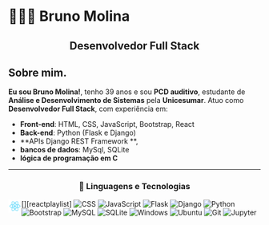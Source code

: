 # 👨🏻‍💻 Bruno Molina

<h2 align="center">Desenvolvedor Full Stack</h2>

## Sobre mim.

**Eu sou Bruno Molina!**, tenho 39 anos e sou **PCD auditivo**, estudante de **Análise e Desenvolvimento de Sistemas** pela **Unicesumar**.
Atuo como <strong>Desenvolvedor Full Stack</strong>, com experiência em:


- **Front-end**: HTML, CSS, JavaScript, Bootstrap, React 
- **Back-end**: Python (Flask e Django)
- **APIs  Django REST Framework **,
- **bancos de dados**: MySql, SQLite
- **lógica de programação em C**

---

<h3 align="center">🤖 Linguagens e Tecnologias</h3>


  [<img align="left" alt="React" width="26px" src="https://raw.githubusercontent.com/github/explore/80688e429a7d4ef2fca1e82350fe8e3517d3494d/topics/react/react.png" />][reactplaylist]
  <img alt="CSS" title="CSS" width="60px" src="https://cdn.jsdelivr.net/gh/devicons/devicon@latest/icons/css3/css3-original.svg" />
  <img alt="JavaScript" title="JavaScript" width="60px" src="https://cdn.jsdelivr.net/gh/devicons/devicon@latest/icons/javascript/javascript-original.svg" />
  <img alt="Flask" title="Flask" width="60px" src="https://cdn.jsdelivr.net/gh/devicons/devicon@latest/icons/flask/flask-original.svg" />
  <img alt="Django" title="Django" width="60px" src="https://cdn.jsdelivr.net/gh/devicons/devicon@latest/icons/django/django-plain.svg" />
  <img alt="Python" title="Python" width="60px" src="https://cdn.jsdelivr.net/gh/devicons/devicon@latest/icons/python/python-original.svg" />
  <img alt="Bootstrap" title="Bootstrap" width="60px" src="https://cdn.jsdelivr.net/gh/devicons/devicon@latest/icons/bootstrap/bootstrap-original.svg" />
  <img alt="MySQL" title="MySQL" width="60px" src="https://cdn.jsdelivr.net/gh/devicons/devicon@latest/icons/mysql/mysql-original.svg" />
  <img alt="SQLite" title="SQLite" width="60px" src="https://cdn.jsdelivr.net/gh/devicons/devicon@latest/icons/sqlite/sqlite-original.svg" />
  <img alt="Windows" title="Windows" width="60px" src="https://cdn.jsdelivr.net/gh/devicons/devicon@latest/icons/windows8/windows8-original.svg" />
  <img alt="Ubuntu" title="Ubuntu" width="60px" src="https://cdn.jsdelivr.net/gh/devicons/devicon@latest/icons/ubuntu/ubuntu-plain.svg" />
  <img alt="Git" title="Git" width="60px" src="https://cdn.jsdelivr.net/gh/devicons/devicon@latest/icons/git/git-original.svg" />
  <img alt="Jupyter" title="Jupyter Notebook" width="60px" src="https://cdn.jsdelivr.net/gh/devicons/devicon@latest/icons/jupyter/jupyter-original.svg" />
  </div>





